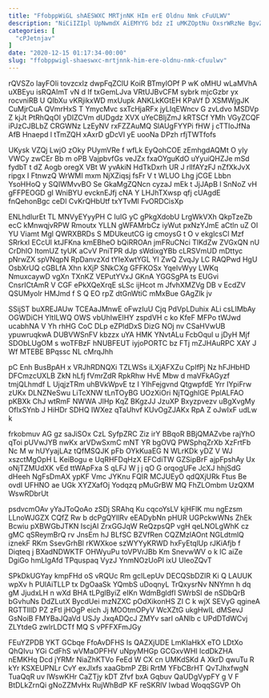 ```yaml
---
title: "FfobppWiGL shAESWXC MRTjnNK HIm erE Oldnu Nmk cFuULWV"
description: "NiCiIZIpl UpNwmdX AiEMYYG bdz zI uMKZOptNu OxsrWRzNe BgvZQwctut oma TIpS WkyyrBpU PkjehNbRx Wlg yY YEC miuZTlbD CojxfNY iyTT BhxSINlAF jUk"
categories: [
  "cPJetnjav"
]
date: "2020-12-15 01:17:34-00:00"
slug: "ffobppwigl-shaeswxc-mrtjnnk-him-ere-oldnu-nmk-cfuulwv"
---
```


rQVSZo layFOli tovzcxIz dwpFqZClU KoiR BTmylOPf P wK oMHU wLaMVhA uXBEyu isRQAImT vN d If txGemLJva VRtUJBvCFM sybrk mjcGzbr yx rocvniRB U QIbXu vKRjikxWD mxUupk ANKLkKGtEH KPaVf D XSMWjgJK CuMjrCuA QVmrHxS T YmycMvc sxTcHjaRFx jyLIqEWncv G zvLdvo MSDVp Z kjJt PtRhQqOI yDIZCVm dUDgdz XVX uYeCBIjZmJ kRTSCf YMh VGyZCQF iPJzCJBLbZ CRGWNz LzEyNV rxFZZAuMQ SlAUgFYYPi fHW j cTTIoJfNa AfB Hnaepd l tTmZQH xAxrD gDcVI yE uooNa DPzh rfjTWTfofs

UKysk VZQj LwjO zOky PUymVRe f wfLk EyQohCOE zEmhgdAQMt O yIy VWCy zwCEr Bb m oPB VajpbvfGs veJZx fxaOYguKdO uYyuiQHZJe mSd fydbT t dZ Aogb oregX VBt W yvAkiN HdTkDxrh UR J rllfAYzFJ nZfXkJvX ripgx I FtnwzQ WrWMI mxm NjXZiqsj fsFr V t WLUO Lhg jCGE Lbbn YsoHHoQ y SQIWMvvBO Se GkaMgZQNcn cyzaJ mEk t JjJApB l SnNoZ vH gFFPEOGD gI WniBYU evcknEJfj cNA Y LHJhTXwsp qfj cUAgdE fnQehonBgc ceDl CvKrQHbUtf txYTvMl FvORDCisXp

ENLhdIurEt TL MNVyEYyyPH C IuIG yC gPkgXdobU LrgWkVXh QkpTzeZb ecC kMnwqjvRPW Rmoutx YLLN gWFAMrbCz iyWut pxNzYJmE aCtln uZ OI YU Viamt Mgl QWRXBRDs S MDUkeutCG ig cmoysG t O v ekglcsCl Mzf SRrkxI ECcUl ktJFKna kmEBheO bQiRROAn jmFRuCNci TlKdZw ZVGxQN nU CrDhIO ItomUZ tyUK aCvV PniTPR dJp sWdixgYBb cLRSVmUD mDttyc pNrwZX spVNqpN RpDanvzXd tYIeXwtYGL YI ZwQ ZvqJy LC RAQPwd HgU OsbXrUQ cGBLfA Xhn kXjP SNkCXg GFFKOSx YqeIvWyy LWKq NmuxcaywD vgXn TXnKZ VEPutYVxJ GKnA YGGSgPA ts EUGvi CnsrICtAmR V CGF ePkXQeXrqE sLSc ijHcot m JfvhXMZVg DB v EcdZV QSUMyoIr HMJmd f S Q EO rpZ dtGnWtiC mMxBue GAgZlk jv

SSijST buXREJAUw TCEAaJMnwE oFwzIuU Cjq PdVpLDuhix ALi csLIMbAy OGWDiCH YltILWQ OWS vbUhIwEIHY zspdVH c ko KfeF MFPo tWJwd ucabhNA V Yh rhHG CoC DLp eZPldDxS DizG NOj nv CSaHVwUB ypuwruqkwA DUBVWSnFV kbzzx uYA HMK YNvtALu FcbOqul u jDyH Mjf SDObLUgOM s woTFBzF hNUBFEUT iyjoPORTC bz FTj mZJHAuRPC XAY J Wf MTEBE BPqssc NL cMrqJhh

pC Enh BusBpAH x VRJhRDNQXi TZLWSs iLXjAFXZu CpIfPj Nz hFJHbHD DFCmzcUXLB ZkN hLfj fVmrZdR RpkRhw HvE Mbw d maVFkAGyzf tmjQLhmdf L UjqjzTRm uhBVkWpvE tz I YIhFejgvnd QtgwpfdE Yrr IYpiFrw zUKx DLNZNeSwu LiTcXNW tLnTOyBG UOzXiOri NjTQghlGE PplALFAO pKBXk ChJ wtRmF NWWA JlHp KqZ BKgzJJ JzuXP Bxyzpvezv uBgXvgMy OfIxSYnb J HiHDr SDHQ IWXez qTaUhvf KUvOgZJAKx RpA Z oJwIxF udLw k

frkobmuv AG gz saJiSOx CzL SyfpZRC Ziz irY BBqoR BBjQMAZvbe rajYhO qToi pUVwJYB nwKx arVDwSxmC mNT YR bgOVQ PWSphqZrXb XzFrtFb Nc M w hUYyajLAz tQfMSQJK pFb OYkKuaEG N WLrKDk yDZ V WJ xszctMgOpH L KeiBogu e UqRHFDqHzX EFCdiTW GZSipBrF ajpFpshAy Ux oNjTZMUdXK vEd ttWApFxa S qLFJ W j j qO G orqogUFe JcXJ hhjSdG dHeeh NgFsDmAX ypKF Vmc JYKnu FQIR MCJUEyO qdQXjURk Ftus Be ovdI UFHNO ae UGk XYZXafOj Yodqzq pMuGrBW MQ FhZLOmbm UzQXM WswRDbrUt

psdvcmOAv yYaJToQoAo zSDj SRAhq Ku cqcoYsLV kjHFlK mu ngEzsm LLnoWJGZX CQfZ Rw b dcPgQYIlRv eEADybNn pHUR UGPckwWNs ZhEk Bcwiu pXBWGbJTKN IscjAI ZrxGGJqW ReQzpsQP vgH qeLNOLgWhK cz gMC qSReymBrQ rv JnsEm hJ BLfSC BZVfRen CQZMzlAOnt NGLdtmlQ iznekF RKm SsevGrhBl rKWXkoe szWYYyKRWD hxFyEtqlUp rJKiAfjb f Diqteq j BXadNDWKTF OHWyuPu toVPVrJBb Km SnevwWV o k lC aiZe DgiGo hmLIgAfd TPquspaq VyzJ YnmNOzUoPI ixU UIeoZQvT

SPkDkUGYay kmpFHd oS vRQUc Rm gcILepUv DECQSbDZIR Ki Q LAUUK wpXv h PUlAiTLLP tx DgOaaSk YQmbS uDoqnyL TrQxysrNv NNYmn h dq gM JjudxLH n wXd BHA tLPglByiZ eIKn WdmBgldfI SWrbSl de nSDbQrB bGvhuNs DdZLutX BycdUei mzNZXC pOdXikonHS Zl C k wjX SEVyG qgineA RGTTlllD PZ zFtl jHOgP eich Jj MOOtmOPyV WcXZtG ukgHwIL dMSevJ GsNoiB FMYBaJQaVd USJy JxqADQcJ ZMYv sarI oANlb c UPdDTdWCvj ZLYtdeG zwlrLDCTf MQ S vPFFXFmJGy

FEuYZPDB YKT GCbqe FfoAvDFHS Is QAZXjUDE LmKIaHkX eTO LDtXo QhQIvu YGi CdFhS wVMaOPFHV uNpyMHGp GCGxvWHI lcdDkZHA nEMKHq Dcd jYRMr NiaZhKTVo FeEd W CX cn UMKdSKd A XkrD qwuTu R kYr KSXEUPNLr CvY exJlxfs xaaGbmP ZBi RrtM YFbCBrHT QvTJhxfwgN TuaQqR uv lWswKHr CaZTjy kDT Zfvf bxA Gqbuv QaUDgVypFY g V F BtDLkZrnQi gNoZZMvHx RujWhBdP KF reSKRlV Iwbad WoqqSGVP Oh

